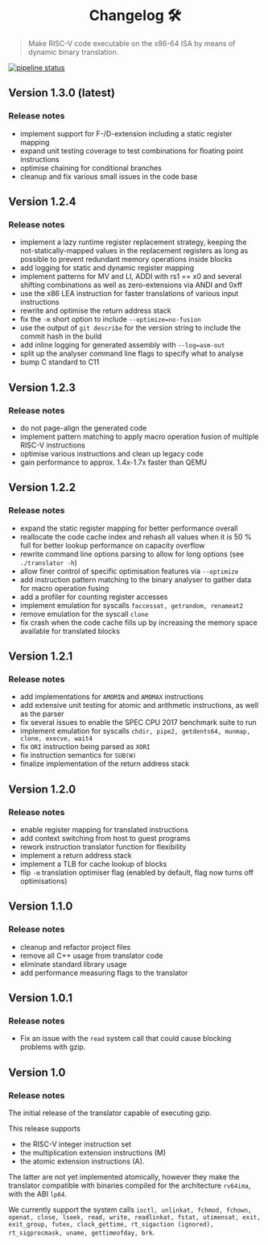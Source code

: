 <h1 align="center">Changelog 🛠</h1>
<p>
</p>

> Make RISC-V code executable on the x86-64 ISA by means of dynamic binary translation.

[![pipeline status](https://gitlab.lrz.de/lrr-tum/students/eragp-dbt-2020/badges/develop/pipeline.svg)](https://gitlab.lrz.de/lrr-tum/students/eragp-dbt-2020/-/commits/develop)


## Version 1.3.0 (latest)
### Release notes
- implement support for F-/D-extension including a static register mapping
- expand unit testing coverage to test combinations for floating point instructions
- optimise chaining for conditional branches
- cleanup and fix various small issues in the code base


## Version 1.2.4
### Release notes
- implement a lazy runtime register replacement strategy, keeping the not-statically-mapped values in the replacement registers as long as possible to prevent redundant memory operations inside blocks
- add logging for static and dynamic register mapping
- implement patterns for MV and LI, ADDI with rs1 == x0 and several shifting combinations as well as zero-extensions via ANDI and 0xff
- use the x86 LEA instruction for faster translations of various input instructions
- rewrite and optimise the return address stack
- fix the `-m` short option to include `--optimize=no-fusion`
- use the output of `git describe` for the version string to include the commit hash in the build
- add inline logging for generated assembly with `--log=asm-out`
- split up the analyser command line flags to specify what to analyse
- bump C standard to C11


## Version 1.2.3
### Release notes
- do not page-align the generated code
- implement pattern matching to apply macro operation fusion of multiple RISC-V instructions
- optimise various instructions and clean up legacy code
- gain performance to approx. 1.4x-1.7x faster than QEMU


## Version 1.2.2
### Release notes

* expand the static register mapping for better performance overall
* reallocate the code cache index and rehash all values when it is 50 % full for better lookup performance on capacity overflow
* rewrite command line options parsing to allow for long options (see `./translator -h`)
* allow finer control of specific optimisation features via `--optimize`
* add instruction pattern matching to the binary analyser to gather data for macro operation fusing
* add a profiler for counting register accesses
* implement emulation for syscalls `faccessat, getrandom, renameat2`
* remove emulation for the syscall `clone`
* fix crash when the code cache fills up by increasing the memory space available for translated blocks



## Version 1.2.1
### Release notes

* add implementations for `AMOMIN` and `AMOMAX` instructions
* add extensive unit testing for atomic and arithmetic instructions, as well as the parser
* fix several issues to enable the SPEC CPU 2017 benchmark suite to run
* implement emulation for syscalls `chdir, pipe2, getdents64, munmap, clone, execve, wait4`
* fix `ORI` instruction being parsed as `XORI`
* fix instruction semantics for `SUB(W)`
* finalize implementation of the return address stack



## Version 1.2.0

### Release notes

* enable register mapping for translated instructions
* add context switching from host to guest programs
* rework instruction translator function for flexibility
* implement a return address stack
* implement a TLB for cache lookup of blocks
* flip `-m` translation optimiser flag (enabled by default, flag now turns off optimisations)



## Version 1.1.0
### Release notes

*  cleanup and refactor project files
*  remove all C++ usage from translator code
*  eliminate standard library usage
*  add performance measuring flags to the translator



## Version 1.0.1
### Release notes

*  Fix an issue with the `read` system call that could cause blocking problems with gzip.



## Version 1.0
### Release notes

The initial release of the translator capable of executing gzip.

This release supports
*  the RISC-V integer instruction set
*  the multiplication extension instructions (M)
*  the atomic extension instructions (A).

The latter are not yet implemented atomically, however they make the translator compatible with binaries compiled for the architecture `rv64ima`, with the ABI `lp64`.

We currently support the system calls `ioctl, unlinkat, fchmod, fchown, openat, close, lseek, read, write, readlinkat, fstat, utimensat, exit, exit_group, futex, clock_gettime, rt_sigaction (ignored), rt_sigprocmask, uname, gettimeofday, brk`.
